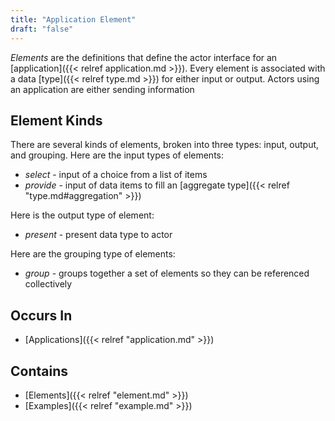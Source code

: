 ```yaml
---
title: "Application Element"
draft: "false"
---
```


*Elements* are the definitions that define the actor interface for an
[application]({{< relref application.md >}}). Every element is associated 
with a data [type]({{< relref type.md >}}) for either input or output. 
Actors using an application are either sending information

## Element Kinds
There are several kinds of elements, broken into three types: input, output,
and grouping. Here are the input types of elements: 
* *select* - input of a choice from a list of items
* *provide* - input of data items to fill an 
  [aggregate type]({{< relref "type.md#aggregation" >}})

Here is the output type of element:
* *present* - present data type to actor

Here are the grouping type of elements:
* *group* - groups together a set of elements so they can be referenced 
  collectively

## Occurs In
* [Applications]({{< relref "application.md" >}})

## Contains
* [Elements]({{< relref "element.md" >}})
* [Examples]({{< relref "example.md" >}})

